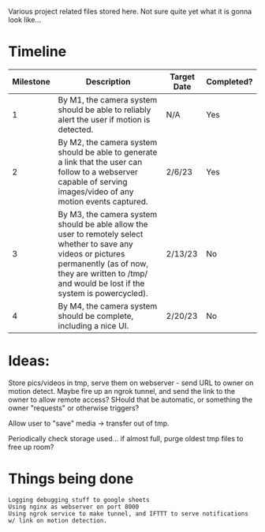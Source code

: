 Various project related files stored here. Not sure quite yet what it is gonna look like...

# Timeline
|Milestone|Description|Target Date|Completed?|
|-|-|-|-|
|1|By M1, the camera system should be able to reliably alert the user if motion is detected.| N/A | Yes|
|2|By M2, the camera system should be able to generate a link that the user can follow to a webserver capable of serving images/video of any motion events captured.|2/6/23| Yes|
|3|By M3, the camera system should be able allow the user to remotely select whether to save any videos or pictures permanently (as of now, they are written to /tmp/ and would be lost if the system is powercycled). | 2/13/23| No|
|4|By M4, the camera system should be complete, including a nice UI. | 2/20/23| No|

# Ideas:

Store pics/videos in tmp, serve them on webserver - send URL to owner on motion detect. Maybe fire up an ngrok tunnel, and send the link to the owner to allow remote access? SHould that be automatic, or something the owner "requests" or otherwise triggers?

Allow user to "save" media -> transfer out of tmp. 

Periodically check storage used... if almost full, purge oldest tmp files to free up room?

# Things being done
    
    Logging debugging stuff to google sheets
    Using nginx as webserver on port 8000
    Using ngrok service to make tunnel, and IFTTT to serve notifications w/ link on motion detection.
